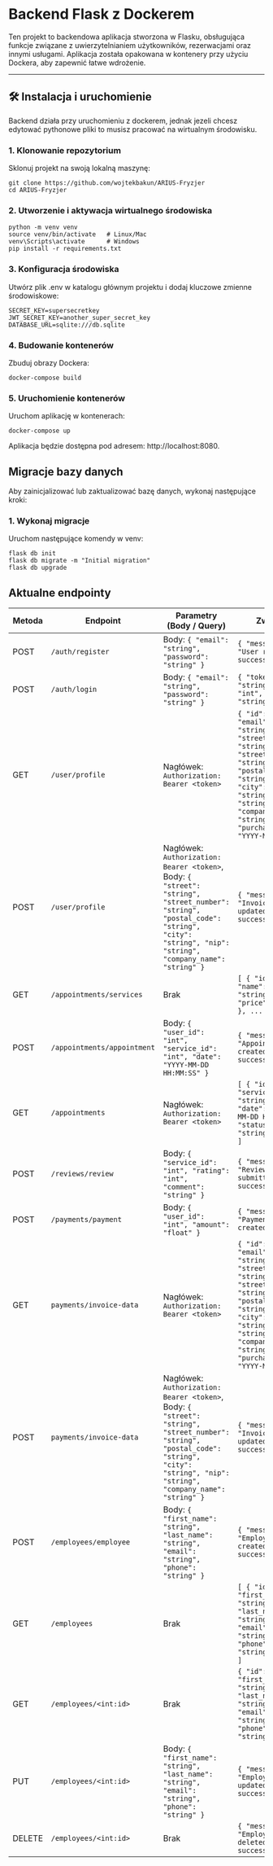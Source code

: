 # Backend Flask z Dockerem

Ten projekt to backendowa aplikacja stworzona w Flasku, obsługująca funkcje związane z uwierzytelnianiem użytkowników, rezerwacjami oraz innymi usługami. Aplikacja została opakowana w kontenery przy użyciu Dockera, aby zapewnić łatwe wdrożenie.

---


## 🛠️ **Instalacja i uruchomienie**

Backend działa przy uruchomieniu z dockerem, jednak jezeli chcesz edytować pythonowe pliki to musisz pracować na wirtualnym środowisku.


### 1. Klonowanie repozytorium
Sklonuj projekt na swoją lokalną maszynę:
```
git clone https://github.com/wojtekbakun/ARIUS-Fryzjer
cd ARIUS-Fryzjer
```

### 2. Utworzenie i aktywacja wirtualnego środowiska
```
python -m venv venv
source venv/bin/activate   # Linux/Mac
venv\Scripts\activate      # Windows
pip install -r requirements.txt
```


### 3. Konfiguracja środowiska

Utwórz plik .env w katalogu głównym projektu i dodaj kluczowe zmienne środowiskowe:
```
SECRET_KEY=supersecretkey
JWT_SECRET_KEY=another_super_secret_key
DATABASE_URL=sqlite:///db.sqlite
```

### 4. Budowanie kontenerów
Zbuduj obrazy Dockera:
```
docker-compose build
```

### 5. Uruchomienie kontenerów

Uruchom aplikację w kontenerach:
```
docker-compose up
```

Aplikacja będzie dostępna pod adresem: http://localhost:8080.

## Migracje bazy danych

Aby zainicjalizować lub zaktualizować bazę danych, wykonaj następujące kroki:
### 1. Wykonaj migracje

Uruchom następujące komendy w venv:
```
flask db init
flask db migrate -m "Initial migration"
flask db upgrade
```

## Aktualne endpointy
| Metoda | Endpoint                | Parametry (Body / Query)                                                                                   | Zwraca                                         |
|--------|-------------------------|-----------------------------------------------------------------------------------------------------------|-----------------------------------------------|
| POST   | `/auth/register`        | Body: `{ "email": "string", "password": "string" }`                                                        | `{ "message": "User registered successfully" }` |
| POST   | `/auth/login`           | Body: `{ "email": "string", "password": "string" }`                                                        | `{ "token": "string", "id": "int", "email": "string" }` |
| GET    | `/user/profile`         | Nagłówek: `Authorization: Bearer <token>`                                                                  | `{ "id": "int", "email": "string", "street": "string", "street_number": "string", "postal_code": "string", "city": "string", "nip": "string", "company_name": "string", "purchase_date": "YYYY-MM-DD" }` |
| POST   | `/user/profile`         | Nagłówek: `Authorization: Bearer <token>`, Body: `{ "street": "string", "street_number": "string", "postal_code": "string", "city": "string", "nip": "string", "company_name": "string" }` | `{ "message": "Invoice data updated successfully" }` |
| GET    | `/appointments/services`| Brak                                                                                                       | `[ { "id": "int", "name": "string", "price": "float" }, ... ]` |
| POST   | `/appointments/appointment` | Body: `{ "user_id": "int", "service_id": "int", "date": "YYYY-MM-DD HH:MM:SS" }`                          | `{ "message": "Appointment created successfully" }` |
| GET    | `/appointments`         | Nagłówek: `Authorization: Bearer <token>`                                                                  | `[ { "id": "int", "service": "string", "date": "YYYY-MM-DD HH:MM:SS", "status": "string" }, ... ]` |
| POST   | `/reviews/review`              | Body: `{ "service_id": "int", "rating": "int", "comment": "string" }`                                      | `{ "message": "Review submitted successfully" }` |
| POST   | `/payments/payment`             | Body: `{ "user_id": "int", "amount": "float" }`                                                            | `{ "message": "Payment created" }`            |
| GET    | `payments/invoice-data`         | Nagłówek: `Authorization: Bearer <token>`                                                                  | `{ "id": "int", "email": "string", "street": "string", "street_number": "string", "postal_code": "string", "city": "string", "nip": "string", "company_name": "string", "purchase_date": "YYYY-MM-DD" }` |
| POST   | `payments/invoice-data`         | Nagłówek: `Authorization: Bearer <token>`, Body: `{ "street": "string", "street_number": "string", "postal_code": "string", "city": "string", "nip": "string", "company_name": "string" }` | `{ "message": "Invoice data updated successfully" }` |
| POST   | `/employees/employee`            | Body: `{ "first_name": "string", "last_name": "string", "email": "string", "phone": "string" }`              | `{ "message": "Employee created successfully" }` |
| GET    | `/employees`            | Brak                                                                                                        | `[ { "id": "int", "first_name": "string", "last_name": "string", "email": "string", "phone": "string" }, ... ]` |
| GET    | `/employees/<int:id>`    | Brak                                                                                                        | `{ "id": "int", "first_name": "string", "last_name": "string", "email": "string", "phone": "string" }` |
| PUT    | `/employees/<int:id>`    | Body: `{ "first_name": "string", "last_name": "string", "email": "string", "phone": "string" }`              | `{ "message": "Employee updated successfully" }` |
| DELETE | `/employees/<int:id>`    | Brak                                                                                                        | `{ "message": "Employee deleted successfully" }` |
